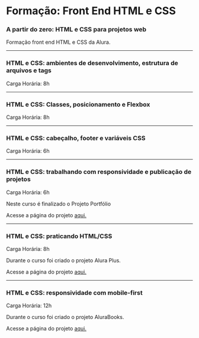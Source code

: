 # Formação: Front End HTML e CSS
### A partir do zero: HTML e CSS para projetos web

Formação front end HTML e CSS da Alura.

---

### HTML e CSS: ambientes de desenvolvimento, estrutura de arquivos e tags
Carga Horária: 8h

---

### HTML e CSS: Classes, posicionamento e Flexbox
Carga Horária: 8h

---

### HTML e CSS: cabeçalho, footer e variáveis CSS
Carga Horária: 6h

---

### HTML e CSS: trabalhando com responsividade e publicação de projetos
Carga Horária: 6h
<p>Neste curso é finalizado o Projeto Portfólio</p>
<p>Acesse a página do projeto <a href="https://projeto-portfolio-pied-five.vercel.app/">aqui.</a></p>

---

### HTML e CSS: praticando HTML/CSS
Carga Horária: 8h
<p>Durante o curso foi criado o projeto Alura Plus.</p>
<p>Acesse a página do projeto <a href="https://alura-formacao-front-end-html-css.vercel.app/">aqui.</a></p>

---

### HTML e CSS: responsividade com mobile-first
Carga Horária: 12h
<p>Durante o curso foi criado o projeto AluraBooks.</p>
<p>Acesse a página do projeto <a href="https://alura-books-olive-rho.vercel.app/">aqui.</a></p>
